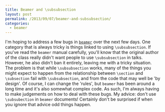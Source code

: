 ```yaml
---
title: Beamer and \subsubsection
layout: post
permalink: /2013/09/07/beamer-and-subsubsection/
categories:
  - beamer
---
```

I'm hoping to address a few bugs in [`beamer`](https://ctan.org/pkg/beamer) over the next few days. One category that is always tricky is things linked to using `\subsubsection`. If you've read the `beamer` manual carefully, you'll know that the original author of the class really didn't want people to use `\subsubsection` in talks. However, he also didn't ban it entirely, leaving me with a tricky situation. The problem is that while `\subsubsection` works, many of the things you might expect to happen from the relationship between `\section` and `\subsection` fail with `\subsubsection`, and from the code that may well be 'by design'. Of course, I can change the 'rules', but `beamer` has been around a long time and it's also somewhat complex code. As such, I'm always having to make judgements on how to deal with these bugs. My advice: don't use `\subsubection` in `beamer` documents! Certainly don't be surprised if when you ignore that advice odd things happen.
